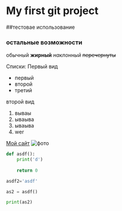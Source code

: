 # My first git project
##тестовае использование
### остальные возможности

обычный **жирный**  *наклонный* ~~перечернуты~~

Списки:
Первый вид
* первый
* второй
* третий

второй вид
1. вываы
2. ываыва
3. ываыва
4. wer

[Мой сайт](http://gredi.narod.ru)
![фото](http://gredi.narod.ru/pic/bannerabout.gif)

```python
def asdf():
    print('d')
    
    return 0

asdf2='asdf'

as2 = asdf()

print(as2)

```